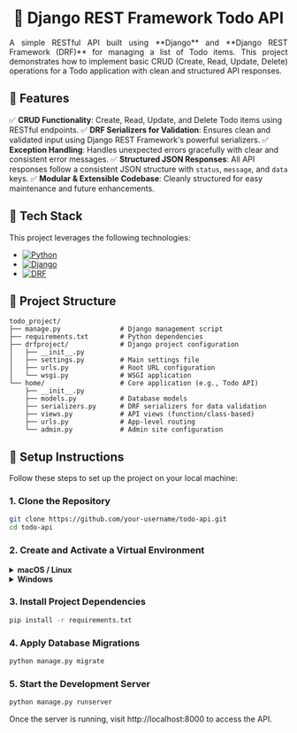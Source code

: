 <h1 align="center">📝 Django REST Framework Todo API</h1>

<div align="justify">
A simple RESTful API built using **Django** and **Django REST Framework (DRF)** for managing a list of Todo items.  
This project demonstrates how to implement basic CRUD (Create, Read, Update, Delete) operations for a Todo application with clean and structured API responses.
</div>

## 🚀 Features

✅ **CRUD Functionality**: Create, Read, Update, and Delete Todo items using RESTful endpoints.
✅ **DRF Serializers for Validation**: Ensures clean and validated input using Django REST Framework's powerful serializers.
✅ **Exception Handling**: Handles unexpected errors gracefully with clear and consistent error messages.
✅ **Structured JSON Responses**: All API responses follow a consistent JSON structure with `status`, `message`, and `data` keys.
✅ **Modular & Extensible Codebase**: Cleanly structured for easy maintenance and future enhancements.


## 🧱 Tech Stack
This project leverages the following technologies:

- [![Python](https://img.shields.io/badge/Python-3.10.9%2B-blue?logo=python)](https://www.python.org/)
- [![Django](https://img.shields.io/badge/Django-5.2.4%2B-green?logo=django)](https://www.djangoproject.com/)
- [![DRF](https://img.shields.io/badge/DRF-3.16.0-red?logo=django)](https://www.django-rest-framework.org/)


## 📂 Project Structure

```text
todo_project/
├── manage.py               # Django management script
├── requirements.txt        # Python dependencies
├── drfproject/             # Django project configuration
│   ├── __init__.py
│   ├── settings.py         # Main settings file
│   ├── urls.py             # Root URL configuration
│   └── wsgi.py             # WSGI application
└── home/                   # Core application (e.g., Todo API)
    ├── __init__.py
    ├── models.py           # Database models
    ├── serializers.py      # DRF serializers for data validation
    ├── views.py            # API views (function/class-based)
    ├── urls.py             # App-level routing
    └── admin.py            # Admin site configuration
```
## 🔧 Setup Instructions

Follow these steps to set up the project on your local machine:

### 1. Clone the Repository

```bash
git clone https://github.com/your-username/todo-api.git
cd todo-api
```
### 2. Create and Activate a Virtual Environment

<details>
<summary><strong>macOS / Linux</strong></summary>
    
```bash
python -m venv venv
source venv/bin/activate
```
</details> 

<details> 
<summary><strong>Windows</strong></summary>
    
```bash
python -m venv venv
venv\Scripts\activate
```
</details>

### 3. Install Project Dependencies
```bash
pip install -r requirements.txt
```
### 4. Apply Database Migrations
```bash
python manage.py migrate
```
### 5. Start the Development Server
```bash
python manage.py runserver
```
Once the server is running, visit http://localhost:8000 to access the API.








